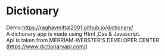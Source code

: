 # Dictionary
Demo:https://raghavmittal2001.github.io/dictionary/<br>
A dictionary app is made using Html ,Css & Javascript.<br>
Api is taken from MERRIAM-WEBSTER'S DEVELOPER CENTER (https://www.dictionaryapi.com/)
